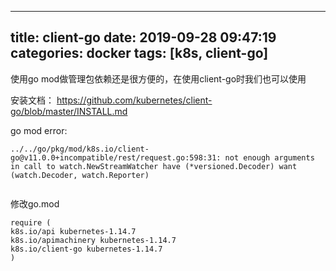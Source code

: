 
---
title: client-go
date: 2019-09-28 09:47:19
categories: docker
tags: [k8s, client-go]
---
使用go mod做管理包依赖还是很方便的，在使用client-go时我们也可以使用


安装文档：
https://github.com/kubernetes/client-go/blob/master/INSTALL.md


go mod error:
```
../../go/pkg/mod/k8s.io/client-go@v11.0.0+incompatible/rest/request.go:598:31: not enough arguments in call to watch.NewStreamWatcher have (*versioned.Decoder) want (watch.Decoder, watch.Reporter)


```
修改go.mod

```
require (
k8s.io/api kubernetes-1.14.7
k8s.io/apimachinery kubernetes-1.14.7
k8s.io/client-go kubernetes-1.14.7
)
```

